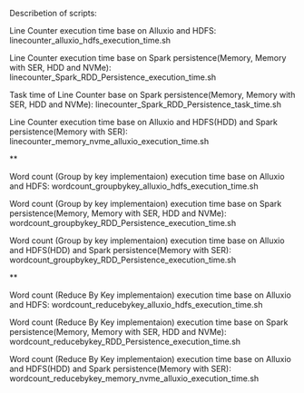 Describetion of scripts:

Line Counter execution time base on Alluxio and HDFS:
linecounter_alluxio_hdfs_execution_time.sh

Line Counter execution time base on Spark persistence(Memory, Memory with SER, HDD and NVMe):
linecounter_Spark_RDD_Persistence_execution_time.sh

Task time of Line Counter base on Spark persistence(Memory, Memory with SER, HDD and NVMe):
linecounter_Spark_RDD_Persistence_task_time.sh

Line Counter execution time base on Alluxio and HDFS(HDD) and Spark persistence(Memory with SER):
linecounter_memory_nvme_alluxio_execution_time.sh

**

Word count (Group by key implementaion) execution time base on Alluxio and HDFS:
wordcount_groupbykey_alluxio_hdfs_execution_time.sh

Word count (Group by key implementaion) execution time base on Spark persistence(Memory, Memory with SER, HDD and NVMe):
wordcount_groupbykey_RDD_Persistence_execution_time.sh

Word count (Group by key implementaion) execution time base on Alluxio and HDFS(HDD) and Spark persistence(Memory with SER):
wordcount_groupbykey_RDD_Persistence_execution_time.sh

**

Word count (Reduce By Key implementaion) execution time base on Alluxio and HDFS:
wordcount_reducebykey_alluxio_hdfs_execution_time.sh

Word count (Reduce By Key implementaion) execution time base on Spark persistence(Memory, Memory with SER, HDD and NVMe):
wordcount_reducebykey_RDD_Persistence_execution_time.sh

Word count (Reduce By Key implementaion) execution time base on Alluxio and HDFS(HDD) and Spark persistence(Memory with SER):
wordcount_reducebykey_memory_nvme_alluxio_execution_time.sh

